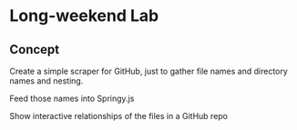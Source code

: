# Long-weekend Lab

## Concept

Create a simple scraper for GitHub, just to gather file names and directory names and nesting.

Feed those names into Springy.js

Show interactive relationships of the files in a GitHub repo